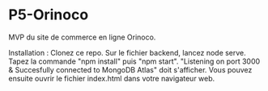 # P5-Orinoco

MVP du site de commerce en ligne Orinoco.

Installation :
Clonez ce repo. Sur le fichier backend, lancez node serve. Tapez la commande "npm install" puis "npm start".
"Listening on port 3000 & Succesfully connected to MongoDB Atlas" doit s'afficher.
Vous pouvez ensuite ouvrir le fichier index.html dans votre navigateur web.

